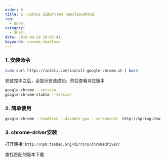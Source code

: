 ```yaml
---
order: 5
title: 5. Centos 安装chrome headless并测试
tag:
  - Shell
category:
  - Shell
date: 2019-04-19 16:07:41
keywords: chrome,headless
---
```


### 1. 安装命令

```bash
sudo curl https://intoli.com/install-google-chrome.sh | bash
```

<!-- more -->

安装完毕之后，会提示安装成功，然后查看对应版本

```bash
google-chrome --version
google-chrome-stable --version
```

### 2. 简单使用

```bash
google-chrome --headless --disable-gpu --screenshot  http://spring.hhui.top
```

<!-- more -->

### 3. chrome-driver安装

打开连接: `http://npm.taobao.org/mirrors/chromedriver/`

查找匹配的版本下载

